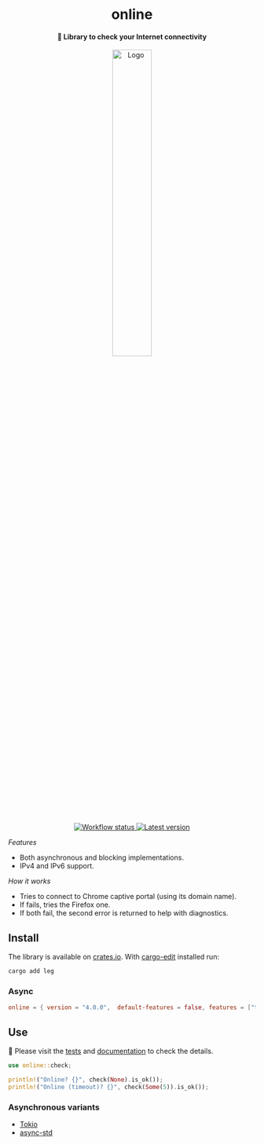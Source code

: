<h1 align="center">online</h1>

<h4 align="center">
  📶 Library to check your Internet connectivity
</h4>

<div align="center">
  <img alt="Logo" src="https://media.giphy.com/media/pYyFAHLW0zJL2/giphy.gif" width="40%">
</div>

<p align="center">
  <a href="https://github.com/jesusprubio/online/actions">
    <img alt="Workflow status" src="https://github.com/jesusprubio/online/workflows/CI/badge.svg">
  </a>
  <a href="https://crates.io/crates/online">
    <img alt="Latest version" src="https://img.shields.io/crates/v/online.svg">
  </a>
</p>

_Features_

- Both asynchronous and blocking implementations.
- IPv4 and IPv6 support.

_How it works_

- Tries to connect to Chrome captive portal (using its domain name).
- If fails, tries the Firefox one.
- If both fail, the second error is returned to help with diagnostics.

## Install

The library is available on [crates.io](https://crates.io/crates/online). With [cargo-edit](https://github.com/killercup/cargo-edit) installed run:

```sh
cargo add leg
```

### Async

```toml
online = { version = "4.0.0",  default-features = false, features = ["tokio"] }
```

## Use

📝 Please visit the [tests](tests) and [documentation](https://docs.rs/online) to check the details.

<!-- cargo-sync-readme start -->

```rust
use online::check;

println!("Online? {}", check(None).is_ok());
println!("Online (timeout)? {}", check(Some(5)).is_ok());
```

<!-- cargo-sync-readme end -->

### Asynchronous variants

- [Tokio](examples/tokio.rs)
- [async-std](examples/async_std.rs)

